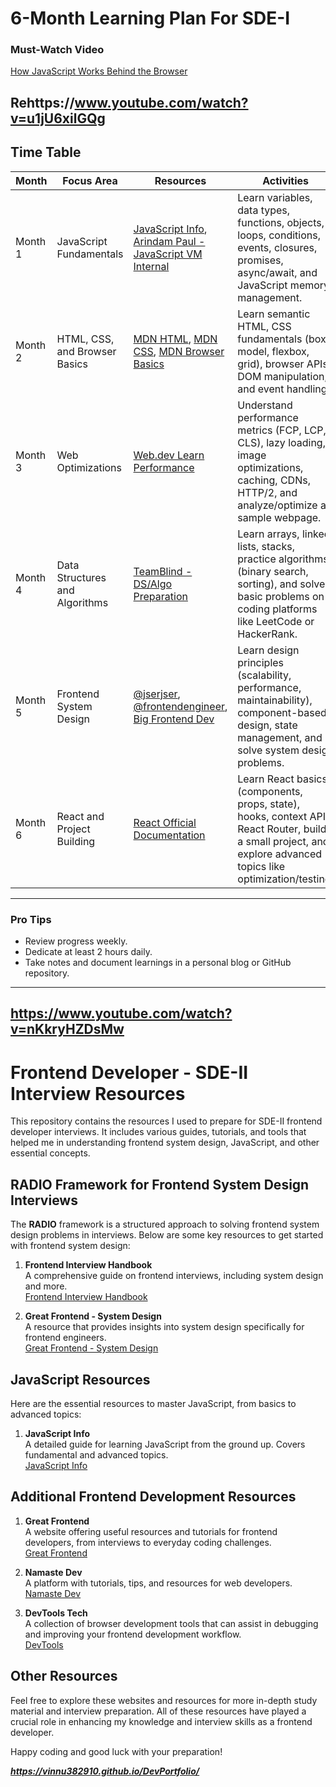 # 6-Month Learning Plan For SDE-I

### Must-Watch Video
[How JavaScript Works Behind the Browser](https://www.youtube.com/watch?v=QyUFheng6J0)

Rehttps://www.youtube.com/watch?v=u1jU6xilGQg
---

## Time Table

| Month        | Focus Area                         | Resources                                                                                                                                              | Activities                                                                                                                                                   |
|--------------|------------------------------------|-------------------------------------------------------------------------------------------------------------------------------------------------------|--------------------------------------------------------------------------------------------------------------------------------------------------------------|
| Month 1      | JavaScript Fundamentals           | [JavaScript Info](https://javascript.info/), [Arindam Paul - JavaScript VM Internal](https://www.youtube.com/@arindampaul)                            | Learn variables, data types, functions, objects, loops, conditions, events, closures, promises, async/await, and JavaScript memory management.              |
| Month 2      | HTML, CSS, and Browser Basics     | [MDN HTML](https://developer.mozilla.org/en-US/docs/Web/HTML), [MDN CSS](https://developer.mozilla.org/en-US/docs/Web/CSS), [MDN Browser Basics](https://developer.mozilla.org/en-US/docs/Web/Performance) | Learn semantic HTML, CSS fundamentals (box model, flexbox, grid), browser APIs, DOM manipulation, and event handling.                                       |
| Month 3      | Web Optimizations                 | [Web.dev Learn Performance](https://web.dev/learn/performance/)                                                                                       | Understand performance metrics (FCP, LCP, CLS), lazy loading, image optimizations, caching, CDNs, HTTP/2, and analyze/optimize a sample webpage.            |
| Month 4      | Data Structures and Algorithms    | [TeamBlind - DS/Algo Preparation](https://www.teamblind.com/post/new-year-new-grind-prepare-for-interviews-and-learn-ds-algo-B3bGvN2G)                 | Learn arrays, linked lists, stacks, practice algorithms (binary search, sorting), and solve basic problems on coding platforms like LeetCode or HackerRank. |
| Month 5      | Frontend System Design            | [@jserjser](https://www.youtube.com/@jserjser), [@frontendengineer](https://www.youtube.com/@frontendengineer), [Big Frontend Dev](https://bigfrontend.dev/) | Learn design principles (scalability, performance, maintainability), component-based design, state management, and solve system design problems.            |
| Month 6      | React and Project Building        | [React Official Documentation](https://react.dev/learn)                                                                                              | Learn React basics (components, props, state), hooks, context API, React Router, build a small project, and explore advanced topics like optimization/testing. |

---

### Pro Tips
- Review progress weekly.
- Dedicate at least 2 hours daily.
- Take notes and document learnings in a personal blog or GitHub repository.

---
https://www.youtube.com/watch?v=nKkryHZDsMw
---
# Frontend Developer - SDE-II Interview Resources

This repository contains the resources I used to prepare for SDE-II frontend developer interviews. It includes various guides, tutorials, and tools that helped me in understanding frontend system design, JavaScript, and other essential concepts.

## RADIO Framework for Frontend System Design Interviews

The **RADIO** framework is a structured approach to solving frontend system design problems in interviews. Below are some key resources to get started with frontend system design:

1. **Frontend Interview Handbook**  
   A comprehensive guide on frontend interviews, including system design and more.  
   [Frontend Interview Handbook](https://www.frontendinterviewhandbook...)

2. **Great Frontend - System Design**  
   A resource that provides insights into system design specifically for frontend engineers.  
   [Great Frontend - System Design](https://www.greatfrontend.com/system-...)

## JavaScript Resources

Here are the essential resources to master JavaScript, from basics to advanced topics:

1. **JavaScript Info**  
   A detailed guide for learning JavaScript from the ground up. Covers fundamental and advanced topics.  
   [JavaScript Info](https://javascript.info)

## Additional Frontend Development Resources

1. **Great Frontend**  
   A website offering useful resources and tutorials for frontend developers, from interviews to everyday coding challenges.  
   [Great Frontend](https://www.greatfrontend.com?fpr=shreya38)

2. **Namaste Dev**  
   A platform with tutorials, tips, and resources for web developers.  
   [Namaste Dev](https://namastedev.com?_aff=946684814871)

3. **DevTools Tech**  
   A collection of browser development tools that can assist in debugging and improving your frontend development workflow.  
   [DevTools](https://devtools.tech)

## Other Resources

Feel free to explore these websites and resources for more in-depth study material and interview preparation. All of these resources have played a crucial role in enhancing my knowledge and interview skills as a frontend developer.

Happy coding and good luck with your preparation!

***https://vinnu382910.github.io/DevPortfolio/***
